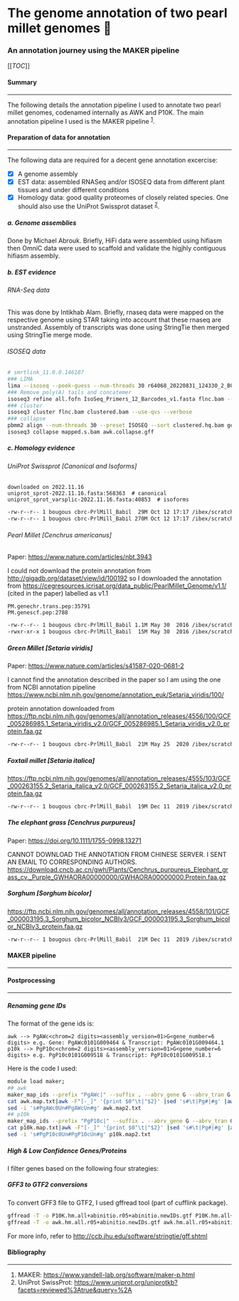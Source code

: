 # The genome annotation of two pearl millet genomes :ear_of_rice:
### An annotation journey using the MAKER pipeline


[[_TOC_]]

#### Summary
***
The following details the annotation pipeline I used to annotate two pearl millet genomes, codenamed internally as AWK and P10K. The main annotation pipeline I used is the MAKER pipeline <sup>[1](https://www.yandell-lab.org/software/maker-p.html)</sup>.

#### Preparation of data for annotation
***
The following data are required for a decent gene annotation excercise:

- [x] A genome assembly
- [x] EST data: assembled RNASeq and/or ISOSEQ data from different plant tissues and under different conditions
- [x] Homology data: good quality proteomes of closely related species. One should also use the UniProt Swissprot dataset <sup>[2](urlhttps://www.uniprot.org/uniprotkb?facets=reviewed%3Atrue&query=%2A)</sup>.

##### a. Genome assemblies
Done by Michael Abrouk. Briefly, HiFi data were assembled using hifiasm then OmniC data were used to scaffold and validate the higjhly contiguous hifiasm assembly.

##### b. EST evidence
###### RNA-Seq data
This was done by Intikhab Alam. Briefly, rnaseq data were mapped on the respective genome using STAR taking into account that these rnaseq are unstranded. Assembly of transcripts was done using StringTie then merged using StringTie merge mode.
###### ISOSEQ data
```bash
# smrtlink_11.0.0.146107
### LIMA
lima --isoseq --peek-guess --num-threads 30 r64068_20220831_124330_2_B01.ccs.bam IsoSeq_Primers_12_Barcodes_v1.fasta fl.bam
### Remove poly(A) tails and concatemer
isoseq3 refine all.fofn IsoSeq_Primers_12_Barcodes_v1.fasta flnc.bam --require-polya --log-level DEBUG
### cluster
isoseq3 cluster flnc.bam clustered.bam --use-qvs --verbose
### collapse
pbmm2 align --num-threads 30 --preset ISOSEQ --sort clustered.hq.bam genome_assembly.fasta  mapped.s.bam
isoseq3 collapse mapped.s.bam awk.collapse.gff 
```

##### c. Homology evidence
###### UniProt Swissprot [Canonical and Isoforms]
```
downloaded on 2022.11.16
uniprot_sprot-2022.11.16.fasta:568363  # canonical
uniprot_sprot_varsplic-2022.11.16.fasta:40853  # isoforms
```
```bash
-rw-r--r-- 1 bougous cbrc-PrlMill_Babil  29M Oct 12 17:17 /ibex/scratch/projects/c2022/Analysis2022/sb/03.maker/00.protein/uniprot_sprot_varsplic-2022.11.16.fasta
-rw-r--r-- 1 bougous cbrc-PrlMill_Babil 270M Oct 12 17:17 /ibex/scratch/projects/c2022/Analysis2022/sb/03.maker/00.protein/uniprot_sprot-2022.11.16.fasta
```
###### Pearl Millet [_Cenchrus americanus_]
Paper: https://www.nature.com/articles/nbt.3943

I could not download the protein annotation from http://gigadb.org/dataset/view/id/100192
so I downloaded the annotation from https://cegresources.icrisat.org/data_public/PearlMillet_Genome/v1.1/ (cited in the paper) labelled as v1.1
```
PM.genechr.trans.pep:35791
PM.genescf.pep:2788
```
```bash
-rw-r--r-- 1 bougous cbrc-PrlMill_Babil 1.1M May 30  2016 /ibex/scratch/projects/c2022/Analysis2022/sb/03.maker/00.protein/PM.genescf.pep
-rwxr-xr-x 1 bougous cbrc-PrlMill_Babil  15M May 30  2016 /ibex/scratch/projects/c2022/Analysis2022/sb/03.maker/00.protein/PM.genechr.trans.pep
```

##### Green Millet [_Setaria viridis_]
Paper: https://www.nature.com/articles/s41587-020-0681-2

I cannot find the annotation described in the paper so I am using the one from NCBI annotation pipeline
https://www.ncbi.nlm.nih.gov/genome/annotation_euk/Setaria_viridis/100/

protein annotation downloaded from
https://ftp.ncbi.nlm.nih.gov/genomes/all/annotation_releases/4556/100/GCF_005286985.1_Setaria_viridis_v2.0/GCF_005286985.1_Setaria_viridis_v2.0_protein.faa.gz

```bash
-rw-r--r-- 1 bougous cbrc-PrlMill_Babil  21M May 25  2020 /ibex/scratch/projects/c2022/Analysis2022/sb/03.maker/00.protein/GCF_005286985.1_Setaria_viridis_v2.0_protein.faa
```

##### Foxtail millet [_Setaria italica_]
https://ftp.ncbi.nlm.nih.gov/genomes/all/annotation_releases/4555/103/GCF_000263155.2_Setaria_italica_v2.0/GCF_000263155.2_Setaria_italica_v2.0_protein.faa.gz

```bash
-rw-r--r-- 1 bougous cbrc-PrlMill_Babil  19M Dec 11  2019 /ibex/scratch/projects/c2022/Analysis2022/sb/03.maker/00.protein/GCF_000263155.2_Setaria_italica_v2.0_protein.faa
```

##### The elephant grass [_Cenchrus purpureus_]
Paper: https://doi.org/10.1111/1755-0998.13271

CANNOT DOWNLOAD THE ANNOTATION FROM CHINESE SERVER. I SENT AN EMAIL TO CORRESPONDING AUTHORS.
https://download.cncb.ac.cn/gwh/Plants/Cenchrus_purpureus_Elephant_grass_cv._Purple_GWHAORA00000000/GWHAORA00000000.Protein.faa.gz

##### Sorghum [_Sorghum bicolor_]
https://ftp.ncbi.nlm.nih.gov/genomes/all/annotation_releases/4558/101/GCF_000003195.3_Sorghum_bicolor_NCBIv3/GCF_000003195.3_Sorghum_bicolor_NCBIv3_protein.faa.gz

```bash
-rw-r--r-- 1 bougous cbrc-PrlMill_Babil  21M Dec 11  2019 /ibex/scratch/projects/c2022/Analysis2022/sb/03.maker/00.protein/GCF_000003195.3_Sorghum_bicolor_NCBIv3_protein.faa
```

#### MAKER pipeline
***

#### Postprocessing
***
##### Renaming gene IDs
The format of the gene ids is:
```
awk --> PgAWc<chrom=2 digits><assembly_version=01>G<gene_number=6 digits> e.g. Gene: PgAWc0101G009464 & Transcript: PgAWc0101G009464.1
p10k --> PgP10c<chrom=2 digits><assembly_version=01>G<gene_number=6 digits> e.g. PgP10c0101G009518 & Transcript: PgP10c0101G009518.1
```
Here is the code I used:
```bash
module load maker;
## awk
maker_map_ids --prefix "PgAWc|" --suffix . --abrv_gene G --abrv_tran G --iterate 1 --justify 6 awk.hm.all.r05+abinitio.gff > awk.map.txt
cat awk.map.txt|awk -F"[-_]" '{print $0"\t|"$2}' |sed 's#\t|Pg#|#g' |awk -F"|" '{print $1"0"$3"01"$2}' > awk.map2.txt
sed -i 's#PgAWc0Un#PgAWcUn#g' awk.map2.txt
## p10k
maker_map_ids --prefix "PgP10c|" --suffix . --abrv_gene G --abrv_tran G --iterate 1 --justify 6 P10K.hm.all+abinitio.r05+abinitio.gff > p10k.map.txt
cat p10k.map.txt|awk -F"[-_]" '{print $0"\t|"$2}' |sed 's#\t|Pg#|#g' |awk -F"|" '{print $1"0"$3"01"$2}' > p10k.map2.txt
sed -i 's#PgP10c0Un#PgP10cUn#g' p10k.map2.txt
```

##### High & Low Confidence Genes/Proteins
I filter genes based on the following four strategies:

##### GFF3 to GTF2 conversions
To convert GFF3 file to GTF2, I used gffread tool (part of cufflink package).

```bash
gffread -T -o P10K.hm.all+abinitio.r05+abinitio.newIDs.gtf P10K.hm.all+abinitio.r05+abinitio.newIDs.gff
gffread -T -o awk.hm.all.r05+abinitio.newIDs.gtf awk.hm.all.r05+abinitio.newIDs.gff
```

For more info, refer to http://ccb.jhu.edu/software/stringtie/gff.shtml

#### Bibliography
***
1. MAKER: https://www.yandell-lab.org/software/maker-p.html
2. UniProt SwissProt: https://www.uniprot.org/uniprotkb?facets=reviewed%3Atrue&query=%2A
